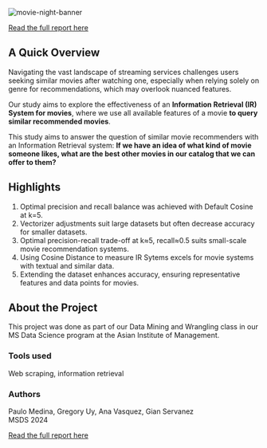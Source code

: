 ![movie-night-banner](https://github.com/helloanavee/movie-recommender/assets/15902153/b17c21a4-a6d6-4872-939b-4642899c5b99)

[Read the full report here](https://helloanavee.github.io/movie-recommender/movie.html)

## A Quick Overview
Navigating the vast landscape of streaming services challenges users seeking similar movies after watching one, especially when relying solely on genre for recommendations, which may overlook nuanced features.

Our study aims to explore the effectiveness of an **Information Retrieval (IR) System for movies**, where we use all available features of a movie **to query similar recommended movies**.

This study aims to answer the question of similar movie recommenders with an Information Retrieval system: **If we have an idea of what kind of movie someone likes, what are the best other movies in our catalog that we can offer to them?**

## Highlights
1. Optimal precision and recall balance was achieved with Default Cosine at k=5.
2. Vectorizer adjustments suit large datasets but often decrease accuracy for smaller datasets.
3. Optimal precision-recall trade-off at k≈5, recall≈0.5 suits small-scale movie recommendation systems.
4. Using Cosine Distance to measure IR Sytems excels for movie systems with textual and similar data.
5. Extending the dataset enhances accuracy, ensuring representative features and data points for movies.

## About the Project
This project was done as part of our Data Mining and Wrangling class in our MS Data Science program at the Asian Institute of Management.

### Tools used
Web scraping, information retrieval

### Authors
Paulo Medina, Gregory Uy, Ana Vasquez, Gian Servanez
<br> MSDS 2024

[Read the full report here](https://helloanavee.github.io/movie-recommender/movie.html)
